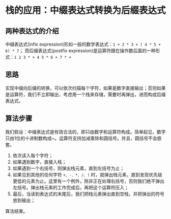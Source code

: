 # 栈的应用：中缀表达式转换为后缀表达式

## 两种表达式的介绍

中缀表达式(infix expression)形如一般的数学表达式：`1 + 2 * 3 + ( 4 * 5 + 6) * 7`；
而后缀表达式(postfix expression)是运算符跟在操作数后面的一种形式：`1 2 3 * + 4 5 * 6 + 7 * +`

## 思路

实现中缀向后缀的转换，可以依次扫描每个字符，如果是数字直接输出；否则如果是运算符，我们不立即输出，考虑用一个栈来存储，需要时再弹出，进而构成后缀表达式。

## 算法步骤

我们假设：中缀表达式是有效合法的，即只由数字和运算符构成。简单起见，数字只由1位的十进制数构成~。运算符支持加减乘除和圆括号。并且，圆括号不会嵌套。

1. 依次读入每个字符；
2. 如果遇到数字，直接入栈；
3. 如果遇到一个右括号，则弹出栈元素，直到左括号为止；
4. 如果见到其他的任何字符 `+、-、*、/、(` 时，就弹出栈元素，直到发现优先级更低的元素为止。这里有一个例外，除非正在处理右括号，否则我们绝不弹出左括号。弹出栈元素的工作完成后，再把这个运算符压入；
5. 最后，当读到表达式的末尾后，我们把栈元素弹出直到空栈，并把弹出的符号放到输出；

算法结束。


